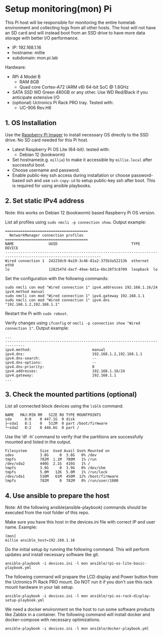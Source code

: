 # Setup monitoring(mon) Pi
This Pi host will be responsible for monitoring the entire homelab environment and collecting logs from all other hosts.
The host will not have an SD card and will instead boot from an SSD drive to have more data storage with better I/O performance.

- IP: 192.168.1.16
- hostname: millie
- subdomain: mon.pi.lab

Hardware:
- RPi 4 Model B
  - RAM 8GB
  - Quad core Cortex-A72 (ARM v8) 64-bit SoC @ 1.8GHz
- SATA SSD WD Green 480GB or any other. Use WD Red/Black if you anticipate extensive I/O
- (optional) Uctronics Pi Rack PRO tray. Tested with:
  - UC-906 Rev.H6

## 1. OS Installation
Use the [Raspberry Pi Imager](https://www.raspberrypi.com/software/) to install necessary OS directly to the SSD drive. No SD card needed for this Pi host.

- Latest Raspberry Pi OS Lite (64-bit). tested with:
  -  Debian 12 (bookworm)
- Set hostname(e.g. `millie`) to make it accessible by `millie.local` after successful boot.
- Choose username and password.
- Enable public-key ssh access during installation or choose password-based ssh and use `ssh-copy-id` to setup public-key ssh after boot. This is required for using ansible playbooks.

## 2. Set static IPv4 address
Note: this works on Debian 12 (bookworm) based Raspberry Pi OS version.

List all profiles using `sudo nmcli -p connection show`.
Output example:
```
======================================
  NetworkManager connection profiles
======================================
NAME                UUID                                  TYPE      DEVICE
------------------------------------------------------------------------------------------------------------------
Wired connection 1  24223dc9-0a19-3c46-81a2-375b3a52213b  ethernet  eth0
lo                  1282547d-dacf-49ae-bd1a-6bc28f3c8709  loopback  lo
```

Set the configuration with the following commands:
```
sudo nmcli con mod "Wired connection 1" ipv4.addresses 192.168.1.16/24 ipv4.method manual
sudo nmcli con mod "Wired connection 1" ipv4.gateway 192.168.1.1
sudo nmcli con mod "Wired connection 1" ipv4.dns "192.168.1.2,192.168.1.1"
```

Restart the Pi with `sudo reboot`.

Verify changes using `ifconfig` or `nmcli -p connection show "Wired connection 1"`.
Output example:
```
...
-------------------------------------------------------------------------------
ipv4.method:                            manual
ipv4.dns:                               192.168.1.2,192.168.1.1
ipv4.dns-search:                        --
ipv4.dns-options:                       --
ipv4.dns-priority:                      0
ipv4.addresses:                         192.168.1.16/24
ipv4.gateway:                           192.168.1.1
...
```

## 3. Check the mounted partitions (optional)
List all connected block devices using the `lsblk` command.
```
NAME   MAJ:MIN RM   SIZE RO TYPE MOUNTPOINTS
sda      8:0    0 447.1G  0 disk
├─sda1   8:1    0   512M  0 part /boot/firmware
└─sda2   8:2    0 446.6G  0 part /
```

Use the ‘df -h’ command to verify that the partitions are successfully mounted and listed in the output.
```
Filesystem      Size  Used Avail Use% Mounted on
udev            3.8G     0  3.8G   0% /dev
tmpfs           782M  1.1M  780M   1% /run
/dev/sda2       440G  2.1G  416G   1% /
tmpfs           3.9G     0  3.9G   0% /dev/shm
tmpfs           5.0M   12K  5.0M   1% /run/lock
/dev/sda1       510M   61M  450M  12% /boot/firmware
tmpfs           782M     0  782M   0% /run/user/1000
```

## 4. Use ansible to prepare the host
Note: All the following ansible(ansible-playbook) commands should be executed from the root folder of this repo.

Make sure you have this host in the devices.ini file with correct IP and user name.
Example:
```
[mon]
millie ansible_host=192.168.1.16
```

Do the initial setup by running the following command. This will perform updates and install necessary software like git.
```
ansible-playbook -i devices.ini -l mon ansible/rpi-os-lite-basic-playbook.yml
```

The following command will prapare the LCD display and Power button from the Uctronics Pi Rack PRO mount. 
Do NOT run it if you don't use this rack mount hardware in your lab setup.
```
ansible-playbook -i devices.ini -l mon ansible/rpi-os-rack-display-setup-playbook.yml
```

We need a docker environment on the host to run some software products like Zabbix in a container. 
The following command will install docker and docker-compose with necessary optimizations.
```
ansible-playbook -i devices.ini -l mon ansible/docker-playbook.yml
```
